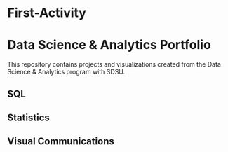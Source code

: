 # First-Activity
# Data Science & Analytics Portfolio
This repository contains projects and visualizations created from the Data Science & Analytics program with SDSU.

## SQL

## Statistics

## Visual Communications
